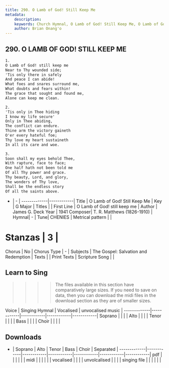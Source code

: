 ```yaml
---
title: 290. O Lamb of God! Still Keep Me
metadata:
    description: 
    keywords: Church Hymnal, O Lamb of God! Still Keep Me, O Lamb of God! still keep me, 
    author: Brian Onang'o
---
```



## 290. O LAMB OF GOD! STILL KEEP ME

```txt
1.
O Lamb of God! still keep me 
Near to Thy wounded side; 
'Tis only there in safely 
And peace I can abide! 
What foes and snares surround me, 
What doubts and fears within! 
The grace that sought and found me, 
Alone can keep me clean. 

2.
'Tis only in Thee hiding 
I know my life secure' 
Only in Thee abiding, 
The conflict can endure. 
Thine arm the victory gaineth 
O'er every hateful foe; 
Thy love my heart sustaineth 
In all its care and woe. 

3.
Soon shall my eyes behold Thee, 
With rapture, face to face; 
One half hath not been told me 
Of all Thy power and grace. 
Thy beauty, Lord, and glory, 
The wonders of Thy love, 
Shall be the endless story 
Of all the saints above.
```

- |   -  |
-------------|------------|
Title | O Lamb of God! Still Keep Me |
Key | G Major |
Titles |  |
First Line | O Lamb of God! still keep me |
Author | James G. Deck
Year | 1941
Composer| T. R. Matthews (1826-1910) |
Hymnal|  - |
Tune| CHENIES |
Metrical pattern | |
# Stanzas | 3 |
Chorus | No |
Chorus Type | - |
Subjects | The Gospel: Salvation and Redemption |
Texts |  |
Print Texts | 
Scripture Song |  |
  
## Learn to Sing

>>>> The files available in this section have comparatively large sizes. If you need to save on data, then you can download the midi files in the download section as they are of smaller sizes.

Voice |  Singing Hymnal | Vocalised | unvocalised music |
-------------|------------|------------|------------|------------|
Soprano | | | |
Alto | | | |
Tenor | | | |
Bass | | | |
Choir | | | |

## Downloads

- |  Soprano | Alto | Tenor | Bass | Choir | Separated |
-------------|------------|------------|------------|------------|------------|------------|
pdf | | | | | |
midi | | | | | |
vocalised | | | |
unvolcalised | | | |
singing file | | | | | |
  